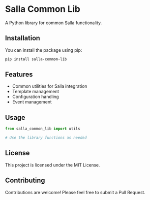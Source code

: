 # Salla Common Lib

A Python library for common Salla functionality.

## Installation

You can install the package using pip:

```bash
pip install salla-common-lib
```

## Features

- Common utilities for Salla integration
- Template management
- Configuration handling
- Event management

## Usage

```python
from salla_common_lib import utils

# Use the library functions as needed
```

## License

This project is licensed under the MIT License.

## Contributing

Contributions are welcome! Please feel free to submit a Pull Request.
